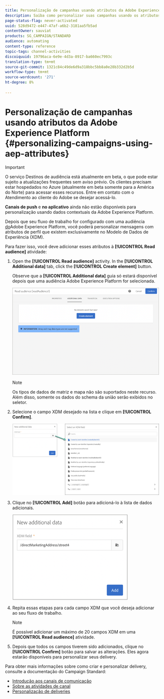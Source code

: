 ```yaml
---
title: Personalização de campanhas usando atributos da Adobe Experience Platform
description: Saiba como personalizar suas campanhas usando os atributos da Plataforma de experiência do Adobe.
page-status-flag: never-activated
uuid: 528d9472-e447-47af-a6b2-3181aa5fb5ad
contentOwner: sauviat
products: SG_CAMPAIGN/STANDARD
audience: automating
content-type: reference
topic-tags: channel-activities
discoiquuid: 19796aca-6e9e-4d3a-8917-ba660ec7993c
translation-type: tm+mt
source-git-commit: 1321c84c49de6d9a318bbc5bb8a0e28b332d2b5d
workflow-type: tm+mt
source-wordcount: '271'
ht-degree: 8%

---
```



# Personalização de campanhas usando atributos da Adobe Experience Platform {#personalizing-campaigns-using-aep-attributes}

>[!IMPORTANT]
>
>O serviço Destinos de audiência está atualmente em beta, o que pode estar sujeito a atualizações frequentes sem aviso prévio. Os clientes precisam estar hospedados no Azure (atualmente em beta somente para a América do Norte) para acessar esses recursos. Entre em contato com o Atendimento ao cliente do Adobe se desejar acessá-lo.
>
>**Canais de push** e **no aplicativo** ainda não estão disponíveis para personalização usando dados contextuais da Adobe Experience Platform.

Depois que seu fluxo de trabalho for configurado com uma audiência [do](../../audiences/using/aep-about-audience-destinations-service.md)Adobe Experience Platform, você poderá personalizar mensagens com atributos de perfil que existem exclusivamente no Modelo de Dados de Experiência (XDM).

Para fazer isso, você deve adicionar esses atributos à **[!UICONTROL Read audience]** atividade:

1. Open the **[!UICONTROL Read audience]** activity. In the **[!UICONTROL Additional data]** tab, click the **[!UICONTROL Create element]** button.

   Observe que a **[!UICONTROL Additional data]** guia só estará disponível depois que uma audiência Adobe Experience Platform for selecionada.

   ![](assets/aep_wkf_readaudience_attributes.png)

   >[!NOTE]
   >
   >Os tipos de dados de matriz e mapa não são suportados neste recurso. Além disso, somente os dados do schema da união serão exibidos no seletor.

1. Selecione o campo XDM desejado na lista e clique em **[!UICONTROL Confirm]**.

   ![](assets/aep_wkf_readaudience_perso1.png)

1. Clique no **[!UICONTROL Add]** botão para adicioná-lo à lista de dados adicionais.

   ![](assets/aep_wkf_readaudience_perso3.png)

1. Repita essas etapas para cada campo XDM que você deseja adicionar ao seu fluxo de trabalho.

   >[!NOTE]
   >
   >É possível adicionar um máximo de 20 campos XDM em uma **[!UICONTROL Read audience]** atividade.

1. Depois que todos os campos tiverem sido adicionados, clique no **[!UICONTROL Confirm]** botão para salvar as alterações. Eles agora estarão disponíveis para personalizar seus delivery.

Para obter mais informações sobre como criar e personalizar delivery, consulte a documentação do Campaign Standard:

* [Introdução aos canais de comunicação](../../channels/using/get-started-communication-channels.md)
* [Sobre as atividades de canal](../../automating/using/about-channel-activities.md)
* [Personalização de deliveries](../../designing/using/personalization.md)
